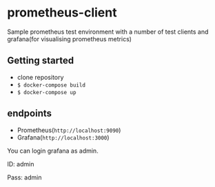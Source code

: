 # prometheus-client

Sample prometheus test environment with a number of test clients and grafana(for visualising prometheus metrics)

## Getting started

- clone repository
- `$ docker-compose build`
- `$ docker-compose up`

## endpoints

- Prometheus(`http://localhost:9090`)
- Grafana(`http://localhost:3000`)

You can login grafana as admin.

ID: admin

Pass: admin
